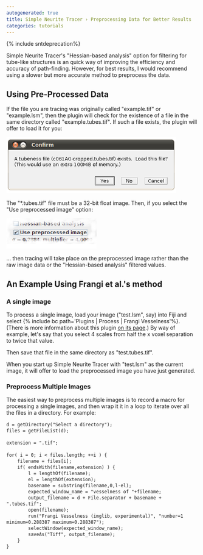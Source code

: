 ```yaml
---
autogenerated: true
title: Simple Neurite Tracer › Preprocessing Data for Better Results
categories: tutorials
---
```


{% include sntdeprecation%}


Simple Neurite Tracer's "Hessian-based analysis" option for filtering for tube-like structures is an quick way of improving the efficiency and accuracy of path-finding. However, for best results, I would recommend using a slower but more accurate method to preprocess the data.

## Using Pre-Processed Data

If the file you are tracing was originally called "example.tif" or "example.lsm", then the plugin will check for the existence of a file in the same directory called "example.tubes.tif". If such a file exists, the plugin will offer to load it for you:

![](/media/Snt-confirm-tubes-tif.png "Snt-confirm-tubes-tif.png")

The "\*.tubes.tif" file must be a 32-bit float image. Then, if you select the "Use preprocessed image" option:

![](/media/Snt-use-preprocessed-image.png "Snt-use-preprocessed-image.png")

... then tracing will take place on the preprocessed image rather than the raw image data or the "Hessian-based analysis" filtered values.

## An Example Using Frangi et al.'s method

### A single image

To process a single image, load your image ("test.lsm", say) into Fiji and select {% include bc path='Plugins | Process | Frangi Vesselness'%}. (There is more information about this plugin [on its page](/plugins/frangi).) By way of example, let's say that you select 4 scales from half the x voxel separation to twice that value.

Then save that file in the same directory as "test.tubes.tif".

When you start up Simple Neurite Tracer with "test.lsm" as the current image, it will offer to load the preprocessed image you have just generated.

### Preprocess Multiple Images

The easiest way to preprocess multiple images is to record a macro for processing a single images, and then wrap it it in a loop to iterate over all the files in a directory. For example:

    d = getDirectory("Select a directory");
    files = getFileList(d);

    extension = ".tif";

    for( i = 0; i < files.length; ++i ) {
        filename = files[i];
        if( endsWith(filename,extension) ) {
            l = lengthOf(filename);
            el = lengthOf(extension);
            basename = substring(filename,0,l-el);
            expected_window_name = "vesselness of "+filename;
            output_filename = d + File.separator + basename + ".tubes.tif";
            open(filename);
            run("Frangi Vesselness (imglib, experimental)", "number=1 minimum=0.288387 maximum=0.288387");
            selectWindow(expected_window_name);
            saveAs("Tiff", output_filename);
        }
    }

